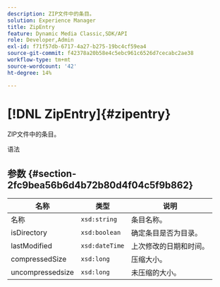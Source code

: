 ```yaml
---
description: ZIP文件中的条目。
solution: Experience Manager
title: ZipEntry
feature: Dynamic Media Classic,SDK/API
role: Developer,Admin
exl-id: f71f57db-6717-4a27-b275-19bc4cf59ea4
source-git-commit: f42378a20b58e4c5ebc961c6526d7cecabc2ae38
workflow-type: tm+mt
source-wordcount: '42'
ht-degree: 14%

---
```


# [!DNL ZipEntry]{#zipentry}

ZIP文件中的条目。

语法

## 参数 {#section-2fc9bea56b6d4b72b80d4f04c5f9b862}

| 名称 | 类型 | 说明 |
|---|---|---|
| 名称 | `xsd:string` | 条目名称。 |
| isDirectory | `xsd:boolean` | 确定条目是否为目录。 |
| lastModified | `xsd:dateTime` | 上次修改的日期和时间。 |
| compressedSize | `xsd:long` | 压缩大小。 |
| uncompressedsize | `xsd:long` | 未压缩的大小。 |
